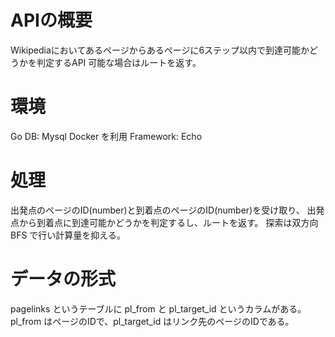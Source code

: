 # APIの概要
Wikipediaにおいてあるページからあるページに6ステップ以内で到達可能かどうかを判定するAPI
可能な場合はルートを返す。

# 環境
Go
DB: Mysql
Docker を利用
Framework: Echo

# 処理
出発点のページのID(number)と到着点のページのID(number)を受け取り、
出発点から到着点に到達可能かどうかを判定するし、ルートを返す。
探索は双方向 BFS で行い計算量を抑える。

# データの形式
pagelinks というテーブルに pl_from と pl_target_id というカラムがある。
pl_from はページのIDで、pl_target_id はリンク先のページのIDである。

